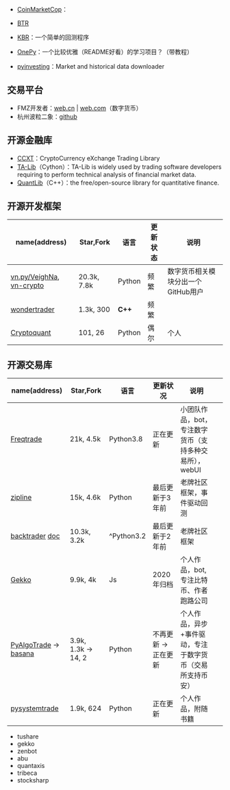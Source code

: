 + [CoinMarketCop](https://coinmarketcap.com/)：
+ [BTR](https://backtest-rookies.com/)

+ [KBR](https://github.com/kerwinyc/kbt_)：一个简单的回测程序
+ [OnePy](https://github.com/Chandlercjy/OnePy)：一个比较优雅（README好看）的学习项目？（带教程）
+ [pyinvesting](https://github.com/crapher/pyinvesting)：Market and historical data downloader

## 交易平台

+ FMZ开发者：[web.cn](https://www.fmz.cn/) | [web.com](https://www.fmz.com/)（数字货币）
+ 杭州波粒二象：[github](https://github.com/yutiansut/QUANTAXIS)

## 开源金融库

+ [CCXT](https://github.com/ccxt/ccxt)：CryptoCurrency eXchange Trading Library
+ [TA-Lib](https://github.com/TA-Lib/ta-lib-python)（Cython）：TA-Lib is widely used by trading software developers requiring to perform technical analysis of financial market data.
+ [QuantLib](https://github.com/lballabio/QuantLib)（C++）：the free/open-source library for quantitative finance.

## 开源开发框架

| name(address)                                                                       | Star,Fork   | 语言    | 更新状态 | 说明                         |
| ----------------------------------------------------------------------------------- | ----------- | ------- | -------- | ---------------------------- |
| [vn.py/VeighNa](https://github.com/vnpy), [vn-crypto](https://github.com/vn-crypto) | 20.3k, 7.8k | Python  | 频繁     | 数字货币相关模块分出一个GitHub用户 |
| [wondertrader](https://github.com/wondertrader)                                     | 1.3k, 300   | **C++** | 频繁     |                              |
| [Cryptoquant](https://github.com/studyquant/cryptoquant)                            | 101, 26     | Python  | 偶尔     | 个人                         |

## 开源交易库

| name(address)                                                                                      | Star,Fork           | 语言       | 更新状况             | 说明                                                      |     |
| -------------------------------------------------------------------------------------------------- | ------------------- | ---------- | -------------------- | --------------------------------------------------------- | --- |
| [Freqtrade](https://github.com/freqtrade/freqtrade)                                                | 21k, 4.5k           | Python3.8  | 正在更新             | 小团队作品，bot，专注数字货币（支持多种交易所），webUI    |     |
| [zipline](https://github.com/quantopian/zipline)                                                   | 15k, 4.6k           | Python     | 最后更新于3年前      | 老牌社区框架，事件驱动回测                                |     |
| [backtrader](https://github.com/mementum/backtrader) [doc](https://www.backtrader.com/)            | 10.3k, 3.2k         | ^Python3.2 | 最后更新于2年前      | 老牌社区框架                                              |     |
| [Gekko](https://github.com/askmike/gekko)                                                          | 9.9k, 4k            | Js         | 2020年归档           | 个人作品，bot, 专注比特币、作者跑路公司                   |     |
| [PyAlgoTrade](https://github.com/gbeced/pyalgotrade) -> [basana](https://github.com/gbeced/basana) | 3.9k, 1.3k -> 14, 2 | Python     | 不再更新 -> 正在更新 | 个人作品，异步+事件驱动，专注于数字货币（交易所支持币安） |     |
| [pysystemtrade](https://github.com/robcarver17/pysystemtrade)                                      | 1.9k, 624           | Python     | 正在更新             | 个人作品，附随书籍                                        |     |


+ tushare
+ gekko
+ zenbot
+ abu
+ quantaxis
+ tribeca
+ stocksharp